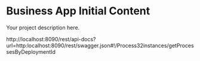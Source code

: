 Business App Initial Content
=============================

Your project description here.

http://localhost:8090/rest/api-docs?url=http:localhost:8090/rest/swagger.json#!/Process32instances/getProcessesByDeploymentId
